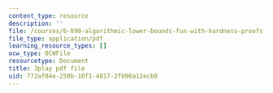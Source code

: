 ```yaml
---
content_type: resource
description: ''
file: /courses/6-890-algorithmic-lower-bounds-fun-with-hardness-proofs-fall-2014/772af84e250b10f148172fb96a12ecb0_ccD0yAk1wL0.pdf
file_type: application/pdf
learning_resource_types: []
ocw_type: OCWFile
resourcetype: Document
title: 3play pdf file
uid: 772af84e-250b-10f1-4817-2fb96a12ecb0
---
```

